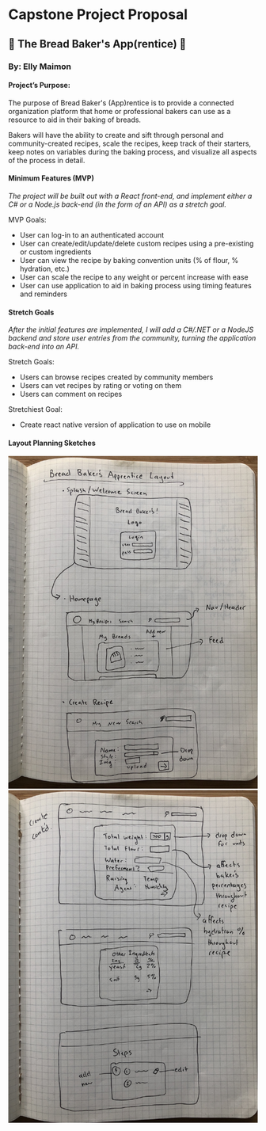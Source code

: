 # Capstone Project Proposal

## 🍞 The Bread Baker's App(rentice) 🍞

### By: Elly Maimon

#### Project’s Purpose:

The purpose of Bread Baker's (App)rentice is to provide a connected organization platform that home or professional bakers can use as a resource to aid in their baking of breads. 

Bakers will have the ability to create and sift through personal and community-created recipes, scale the recipes, keep track of their starters, keep notes on variables during the baking process, and visualize all aspects of the process in detail. 

#### Minimum Features (MVP)

*The project will be built out with a React front-end, and implement either a C# or a Node.js back-end (in the form of an API) as a stretch goal.*

MVP Goals:
* User can log-in to an authenticated account
* User can create/edit/update/delete custom recipes using a pre-existing or custom ingredients
* User can view the recipe by baking convention units (% of flour, % hydration, etc.)
* User can scale the recipe to any weight or percent increase with ease
* User can use application to aid in baking process using timing features and reminders

#### Stretch Goals

*After the initial features are implemented, I will add a C#/.NET or a NodeJS backend and store user entries from the community, turning the application back-end into an API.* 

Stretch Goals:
* Users can browse recipes created by community members
* Users can vet recipes by rating or voting on them
* Users can comment on recipes

Stretchiest Goal:
* Create react native version of application to use on mobile

#### Layout Planning Sketches

![Homepage, Login, Feed, and Create Recipe](Layout-1.jpg)
![Create Recipe continued](Layout-2.jpg)